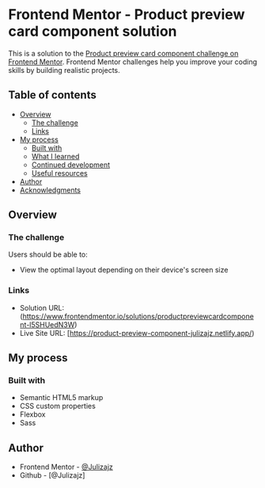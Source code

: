 # Frontend Mentor - Product preview card component solution

This is a solution to the [Product preview card component challenge on Frontend Mentor](https://www.frontendmentor.io/challenges/product-preview-card-component-GO7UmttRfa). Frontend Mentor challenges help you improve your coding skills by building realistic projects. 

## Table of contents

- [Overview](#overview)
  - [The challenge](#the-challenge)
  - [Links](#links)
- [My process](#my-process)
  - [Built with](#built-with)
  - [What I learned](#what-i-learned)
  - [Continued development](#continued-development)
  - [Useful resources](#useful-resources)
- [Author](#author)
- [Acknowledgments](#acknowledgments)


## Overview

### The challenge

Users should be able to:

- View the optimal layout depending on their device's screen size
<!-- - See hover and focus states for interactive elements -->

### Links

- Solution URL: (https://www.frontendmentor.io/solutions/productpreviewcardcomponent-l5SHUedN3W)
- Live Site URL: [https://product-preview-component-julizajz.netlify.app/)

## My process

### Built with

- Semantic HTML5 markup
- CSS custom properties
- Flexbox
- Sass

## Author

- Frontend Mentor - [@Julizajz](https://www.frontendmentor.io/profile/Julizajz)
- Github - [@Julizajz]
